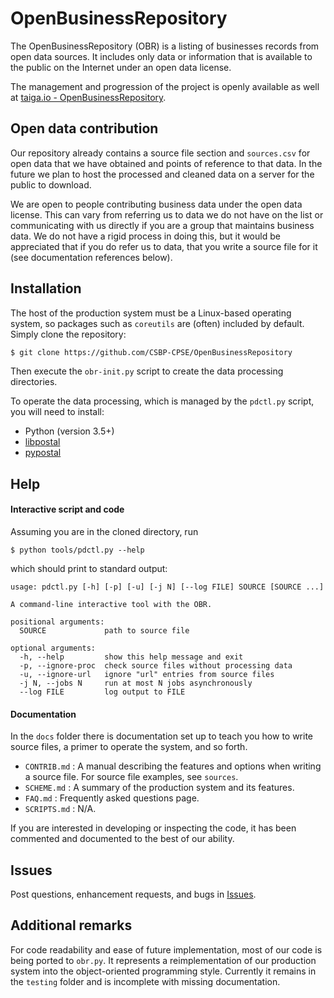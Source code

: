 # OpenBusinessRepository
The OpenBusinessRepository (OBR) is a listing of businesses records from open data sources. It includes only data or information that is  available to the public on the Internet under an open data license.

The management and progression of the project is openly available as well at [taiga.io - OpenBusinessRepository](https://tree.taiga.io/project/virtualtorus-openbusinessrepository/).

## Open data contribution

Our repository already contains a source file section and `sources.csv` for open data that we have obtained and points of reference to that data. In the future we plan to host the processed and cleaned data on a server for the public to download.

We are open to people contributing business data under the open data license. This can vary from referring us to data we do not have on the list or communicating with us directly if you are a group that maintains business data. We do not have a rigid process in doing this, but it would be appreciated that if you do refer us to data, that you write a source file for it (see documentation references below).

## Installation

The host of the production system must be a Linux-based operating system, so packages such as `coreutils` are (often) included by default. Simply clone the repository:

```bash
$ git clone https://github.com/CSBP-CPSE/OpenBusinessRepository
```
Then execute the `obr-init.py` script to create the data processing directories.

To operate the data processing, which is managed by the `pdctl.py` script, you will need to install:
- Python (version 3.5+)
- [libpostal](https://github.com/openvenues/libpostal)
- [pypostal](https://github.com/openvenues/pypostal)

## Help

#### Interactive script and code

Assuming you are in the cloned directory, run 

```shell
$ python tools/pdctl.py --help
```

which should print to standard output:

```
usage: pdctl.py [-h] [-p] [-u] [-j N] [--log FILE] SOURCE [SOURCE ...]

A command-line interactive tool with the OBR.

positional arguments:
  SOURCE             path to source file

optional arguments:
  -h, --help         show this help message and exit
  -p, --ignore-proc  check source files without processing data
  -u, --ignore-url   ignore "url" entries from source files
  -j N, --jobs N     run at most N jobs asynchronously
  --log FILE         log output to FILE
```

#### Documentation

In the `docs` folder there is documentation set up to teach you how to write source files, a primer to operate the system, and so forth.

- `CONTRIB.md` : A manual describing the features and options when writing a source file. For source file examples, see `sources`.
- `SCHEME.md` : A summary of the production system and its features.
- `FAQ.md` : Frequently asked questions page.
- `SCRIPTS.md` : N/A.

If you are interested in developing or inspecting the code, it has been commented and documented to the best of our ability.

## Issues

Post questions, enhancement requests, and bugs in [Issues](https://github.com/CSBP-CPSE/OpenBusinessRepository/issues).

## Additional remarks

For code readability and ease of future implementation, most of our code is being ported to `obr.py`. It represents a reimplementation of our production system into the object-oriented programming style. Currently it remains in the `testing` folder and is incomplete with missing documentation.

